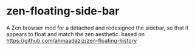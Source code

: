 # zen-floating-side-bar
A Zen browser mod for a detached and redesigned the sidebar, so that it appears to float and match the zen aesthetic.
based on https://github.com/ahmaadaziz/zen-floating-history
